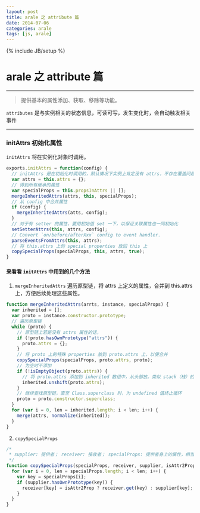 ```yaml
---
layout: post
title: arale 之 attribute 篇
date: 2014-07-06
categories: arale
tags: [js, arale]
---
```

{% include JB/setup %}

# arale 之 attribute 篇
---

> 提供基本的属性添加、获取、移除等功能。

`attributes` 是与实例相关的状态信息，可读可写，发生变化时，会自动触发相关事件

---
### initAttrs 初始化属性

`initAttrs` 将在实例化对象时调用。

````js
exports.initAttrs = function(config) {
  // initAttrs 是在初始化时调用的，默认情况下实例上肯定没有 attrs，不存在覆盖问题
  var attrs = this.attrs = {};
  // 得到所有继承的属性
  var specialProps = this.propsInAttrs || [];
  mergeInheritedAttrs(attrs, this, specialProps);
  // 从 config 中合并属性
  if (config) {
    mergeInheritedAttrs(atts, config);
  }
  // 对于有 setter 的属性，要用初始值 set 一下，以保证关联属性也一同初始化
  setSetterAttrs(this, attrs, config);
  // Convert `on/before/afterXxx` config to event handler.
  parseEventsFromAttrs(this, attrs);
  // 将 this.attrs 上的 special properties 放回 this 上
  copySpecialProps(specialProps, this, attrs, true);
}
````

<!--break-->

#### 来看看 `initAttrs` 中用到的几个方法

1. `mergeInheritedAttrs` 遍历原型链，将 attrs 上定义的属性，合并到 this.attrs 上，方便后续处理这些属性。

````js
function mergeInheritedAttrs(arrts, instance, specialProps) {
  var inherited = [];
  var proto = instance.constructor.prototype;
  // 遍历原型链
  while (proto) {
    // 原型链上若是没有 attrs 属性的话，
    if (!proto.hasOwnPrototype("attrs")) {
      proto.attrs = {};
    }
    // 将 proto 上的特殊 properties 放到 proto.attrs 上，以便合并
    copySpecialProps(specialProps, proto.attrs, proto);
    // 为空时不添加
    if (!isEmptyObject(proto.attrs)) {
      // 将 proto.attrs 添加到 inherited 数组中，从头部放。类似 stack（栈）的结构，后进先出
      inherited.unshift(proto.attrs);
    }
    // 继续查找原型链，直至 Class.superclass 时，为 undefined 值终止循环
    proto = proto.constructor.superclass;
  }
  for (var i = 0, len = inherited.length; i < len; i++) {
    merge(attrs, normalize(inherited));
  }
}
````

2. `copySpecialProps`

````js
/*
 * supplier: 提供者； receiver: 接收者； specialProps: 提供者身上的属性，相当于白名单
 */
function copySpecialProps(specialProps, receiver, supplier, isAttr2Prop) {
  for (var i = 0, len = specialProps.length; i < len; i++) {
    var key = specialProps[i];
    if (supplier.hasOwnPrototype(key)) {
      receiver[key] = isAttr2Prop ? receiver.get(key) : supplier[key];
    }
  }
}
````

